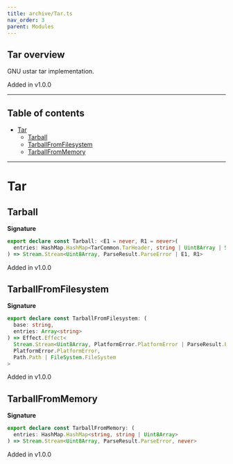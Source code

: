 ```yaml
---
title: archive/Tar.ts
nav_order: 3
parent: Modules
---
```


## Tar overview

GNU ustar tar implementation.

Added in v1.0.0

---

<h2 class="text-delta">Table of contents</h2>

- [Tar](#tar)
  - [Tarball](#tarball)
  - [TarballFromFilesystem](#tarballfromfilesystem)
  - [TarballFromMemory](#tarballfrommemory)

---

# Tar

## Tarball

**Signature**

```ts
export declare const Tarball: <E1 = never, R1 = never>(
  entries: HashMap.HashMap<TarCommon.TarHeader, string | Uint8Array | Stream.Stream<Uint8Array, E1, R1>>
) => Stream.Stream<Uint8Array, ParseResult.ParseError | E1, R1>
```

Added in v1.0.0

## TarballFromFilesystem

**Signature**

```ts
export declare const TarballFromFilesystem: (
  base: string,
  entries: Array<string>
) => Effect.Effect<
  Stream.Stream<Uint8Array, PlatformError.PlatformError | ParseResult.ParseError, never>,
  PlatformError.PlatformError,
  Path.Path | FileSystem.FileSystem
>
```

Added in v1.0.0

## TarballFromMemory

**Signature**

```ts
export declare const TarballFromMemory: (
  entries: HashMap.HashMap<string, string | Uint8Array>
) => Stream.Stream<Uint8Array, ParseResult.ParseError, never>
```

Added in v1.0.0
